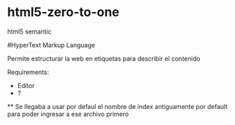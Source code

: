 # html5-zero-to-one
html5 semantic


#HyperText Markup Language

Permite estructurar la web en etiquetas para describir el contenido

Requirements: 

* Editor
* ?


** Se llegaba a usar por defaul el nombre de index antiguamente por default para poder ingresar a ese archivo primero
